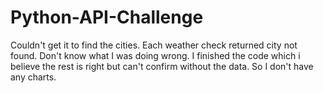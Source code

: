 # Python-API-Challenge

Couldn't get it to find the cities. Each weather check returned city not found. Don't know what I was doing wrong. I finished the code which i believe the rest is right but can't confirm without the data. So I don't have any charts.
